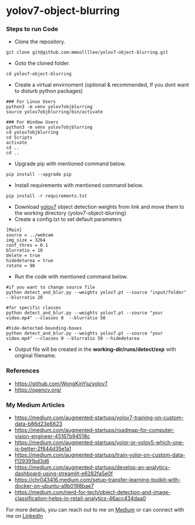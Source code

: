 # yolov7-object-blurring

### Steps to run Code
- Clone the repository.
```
git clone git@github.com:mmoollllee/yolov7-object-blurring.git
```
- Goto the cloned folder.
```
cd yolov7-object-blurring
```
- Create a virtual envirnoment (optional & recommended, If you dont want to disturb python packages)
```
### For Linux Users
python3 -m venv yolov7objblurring
source yolov7objblurring/bin/activate

### For Window Users
python3 -m venv yolov7objblurring
cd yolov7objblurring
cd Scripts
activate
cd ..
cd ..
```
- Upgrade pip with mentioned command below.
```
pip install --upgrade pip
```
- Install requirements with mentioned command below.
```
pip install -r requirements.txt
```
- Download [yolov7](https://github.com/WongKinYiu/yolov7/releases/download/v0.1/yolov7.pt) object detection weights from link and move them to the working directory {yolov7-object-blurring}
- Create a config.txt to set default parameters
```
[Main]
source = ../webcam
img_size = 3264
conf_thres = 0.1
blurratio = 10
delete = true
hidedetarea = true
rotate = 90
```
- Run the code with mentioned command below.
```
#if you want to change source file
python detect_and_blur.py --weights yolov7.pt --source "input/folder" --blurratio 20

#for specific classes
python detect_and_blur.py --weights yolov7.pt --source "your video.mp4" --classes 0  --blurratio 50

#hide-detected-bounding-boxes
python detect_and_blur.py --weights yolov7.pt --source "your video.mp4" --classes 0 --blurratio 50 --hidedetarea
```
- Output file will be created in the <b>working-dir/runs/detect/exp</b> with original filename.



### References
 - https://github.com/WongKinYiu/yolov7
 - https://opencv.org/
 
### My Medium Articles
- https://medium.com/augmented-startups/yolov7-training-on-custom-data-b86d23e6623
- https://medium.com/augmented-startups/roadmap-for-computer-vision-engineer-45167b94518c
- https://medium.com/augmented-startups/yolor-or-yolov5-which-one-is-better-2f844d35e1a1
- https://medium.com/augmented-startups/train-yolor-on-custom-data-f129391bd3d6
- https://medium.com/augmented-startups/develop-an-analytics-dashboard-using-streamlit-e6282fa5e0f
- https://chr043416.medium.com/setup-transfer-learning-toolkit-with-docker-on-ubuntu-a9b0198bae7
- https://medium.com/nerd-for-tech/object-detection-and-image-classification-helps-in-retail-analytics-46acc434daa0

For more details, you can reach out to me on [Medium](https://chr043416.medium.com/) or can connect with me on [LinkedIn](https://www.linkedin.com/in/muhammadrizwanmunawar/)
